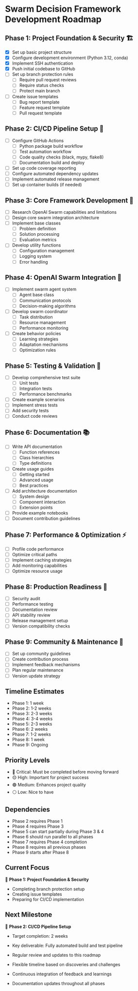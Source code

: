 # Swarm Decision Framework Development Roadmap

## Phase 1: Project Foundation & Security 🏗️

- [x] Set up basic project structure
- [x] Configure development environment (Python 3.12, conda)
- [x] Implement SSH authentication
- [x] Push initial codebase to GitHub
- [ ] Set up branch protection rules
  - [ ] Require pull request reviews
  - [ ] Require status checks
  - [ ] Protect main branch
- [ ] Create issue templates
  - [ ] Bug report template
  - [ ] Feature request template
  - [ ] Pull request template

## Phase 2: CI/CD Pipeline Setup 🔄

- [ ] Configure GitHub Actions
  - [ ] Python package build workflow
  - [ ] Test automation workflow
  - [ ] Code quality checks (black, mypy, flake8)
  - [ ] Documentation build and deploy
- [ ] Set up code coverage reporting
- [ ] Configure automated dependency updates
- [ ] Implement automated release management
- [ ] Set up container builds (if needed)

## Phase 3: Core Framework Development 🧠

- [ ] Research OpenAI Swarm capabilities and limitations
- [ ] Design core swarm integration architecture
- [ ] Implement base classes
  - [ ] Problem definition
  - [ ] Solution processing
  - [ ] Evaluation metrics
- [ ] Develop utility functions
  - [ ] Configuration management
  - [ ] Logging system
  - [ ] Error handling

## Phase 4: OpenAI Swarm Integration 🤖

- [ ] Implement swarm agent system
  - [ ] Agent base class
  - [ ] Communication protocols
  - [ ] Decision-making algorithms
- [ ] Develop swarm coordinator
  - [ ] Task distribution
  - [ ] Resource management
  - [ ] Performance monitoring
- [ ] Create behavior policies
  - [ ] Learning strategies
  - [ ] Adaptation mechanisms
  - [ ] Optimization rules

## Phase 5: Testing & Validation 🧪

- [ ] Develop comprehensive test suite
  - [ ] Unit tests
  - [ ] Integration tests
  - [ ] Performance benchmarks
- [ ] Create example scenarios
- [ ] Implement stress tests
- [ ] Add security tests
- [ ] Conduct code reviews

## Phase 6: Documentation 📚

- [ ] Write API documentation
  - [ ] Function references
  - [ ] Class hierarchies
  - [ ] Type definitions
- [ ] Create usage guides
  - [ ] Getting started
  - [ ] Advanced usage
  - [ ] Best practices
- [ ] Add architecture documentation
  - [ ] System design
  - [ ] Component interaction
  - [ ] Extension points
- [ ] Provide example notebooks
- [ ] Document contribution guidelines

## Phase 7: Performance & Optimization ⚡

- [ ] Profile code performance
- [ ] Optimize critical paths
- [ ] Implement caching strategies
- [ ] Add monitoring capabilities
- [ ] Optimize resource usage

## Phase 8: Production Readiness 🚀

- [ ] Security audit
- [ ] Performance testing
- [ ] Documentation review
- [ ] API stability review
- [ ] Release management setup
- [ ] Version compatibility checks

## Phase 9: Community & Maintenance 🤝

- [ ] Set up community guidelines
- [ ] Create contribution process
- [ ] Implement feedback mechanisms
- [ ] Plan regular maintenance
- [ ] Version update strategy

## Timeline Estimates

- Phase 1: 1 week
- Phase 2: 1-2 weeks
- Phase 3: 2-3 weeks
- Phase 4: 3-4 weeks
- Phase 5: 2-3 weeks
- Phase 6: 2 weeks
- Phase 7: 1-2 weeks
- Phase 8: 1 week
- Phase 9: Ongoing

## Priority Levels

- 🔴 Critical: Must be completed before moving forward
- 🟡 High: Important for project success
- 🟢 Medium: Enhances project quality
- ⚪ Low: Nice to have

## Dependencies

- Phase 2 requires Phase 1
- Phase 4 requires Phase 3
- Phase 5 can start partially during Phase 3 & 4
- Phase 6 should run parallel to all phases
- Phase 7 requires Phase 4 completion
- Phase 8 requires all previous phases
- Phase 9 starts after Phase 8

## Current Focus

🎯 **Phase 1: Project Foundation & Security**

- Completing branch protection setup
- Creating issue templates
- Preparing for CI/CD implementation

## Next Milestone

📅 **Phase 2: CI/CD Pipeline Setup**

- Target completion: 2 weeks
- Key deliverable: Fully automated build and test pipeline

- Regular review and updates to this roadmap
- Flexible timeline based on discoveries and challenges
- Continuous integration of feedback and learnings
- Documentation updates throughout all phases
